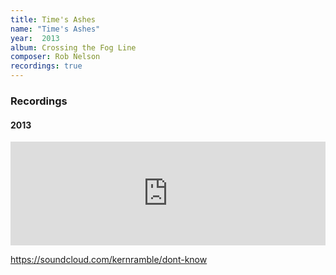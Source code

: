```yaml
---
title: Time's Ashes
name: "Time's Ashes"
year:  2013
album: Crossing the Fog Line
composer: Rob Nelson
recordings: true
---
```


<h3>Recordings</h3>

<h4>2013</h4>

<iframe width="100%" height="166" scrolling="no" frameborder="no" allow="autoplay" src="https://w.soundcloud.com/player/?url=https%3A//api.soundcloud.com/tracks/81970763&color=%23ff5500&auto_play=false&hide_related=false&show_comments=true&show_user=true&show_reposts=false&show_teaser=true"></iframe>

https://soundcloud.com/kernramble/dont-know

